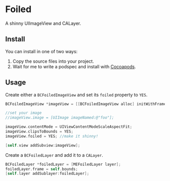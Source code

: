 # Foiled
A shinny UIImageView and CALayer.

## Install
You can install in one of two ways:

1. Copy the source files into your project.
2. Wait for me to write a podspec and install with [Cocoapods](http://cocoapods.org).

## Usage
Create either a `BCFoiledImageView` and set its `foiled` property to `YES`.

```objective-c
BCFoiledImageView *imageView = [[BCFoiledImageView alloc] initWithFrame:self.view.bounds];

//set your image
//imageView.image = [UIImage imageNamed:@"foo"];

imageView.contentMode = UIViewContentModeScaleAspectFit;
imageView.clipsToBounds = YES;
imageView.foiled = YES; //make it shinny!

[self.view addSubview:imageView];
```

Create a `BCFoiledLayer` and add it to a `CALayer`.
```objective-c
BCFoiledLayer *foiledLayer = [MEFoiledLayer layer];
foiledLayer.frame = self.bounds;
[self.layer addSublayer:foiledLayer];

```
